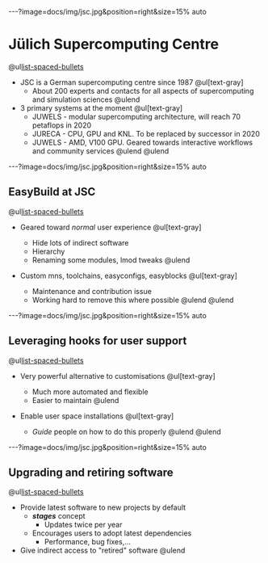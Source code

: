 ---?image=docs/img/jsc.jpg&position=right&size=15% auto

# Jülich Supercomputing Centre
@ul[list-spaced-bullets](false)
* JSC is a German supercomputing centre since 1987
  @ul[text-gray]
  * About 200 experts and contacts for all aspects of supercomputing and simulation
    sciences
  @ulend
* 3 primary systems at the moment
  @ul[text-gray]
  * JUWELS - modular supercomputing architecture, will reach 70 petaflops in 2020
  * JURECA - CPU, GPU and KNL. To be replaced by successor in 2020
  * JUWELS - AMD, V100 GPU. Geared towards interactive workflows and community services
  @ulend
@ulend
  
---?image=docs/img/jsc.jpg&position=right&size=15% auto

## EasyBuild at JSC

@ul[list-spaced-bullets](false)
* Geared toward *normal* user experience
  @ul[text-gray]
  * Hide lots of indirect software
  * Hierarchy
  * Renaming some modules, lmod tweaks
  @ulend

* Custom mns, toolchains, easyconfigs, easyblocks
  @ul[text-gray]
  * Maintenance and contribution issue
  * Working hard to remove this where possible
  @ulend
@ulend

---?image=docs/img/jsc.jpg&position=right&size=15% auto

## Leveraging hooks for user support

@ul[list-spaced-bullets](false)
* Very powerful alternative to customisations
  @ul[text-gray]
  * Much more automated and flexible
  * Easier to maintain
  @ulend
  
* Enable user space installations
  @ul[text-gray]
  * *Guide* people on how to do this properly
  @ulend
@ulend

---?image=docs/img/jsc.jpg&position=right&size=15% auto

## Upgrading and retiring software

@ul[list-spaced-bullets](false)
* Provide latest software to new projects by default
  * ***stages*** concept
    * Updates twice per year
  * Encourages users to adopt latest dependencies
    * Performance, bug fixes,...
* Give indirect access to "retired" software
@ulend